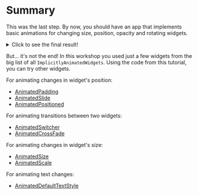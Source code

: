 # Summary

This was the last step. By now, you should have an app that implements basic 
animations for changing size, position, opacity and rotating widgets.

<details>
  <summary>Click to see the final result!</summary>

![Final effect](https://github.com/pszklarska/flutter_animations_workshop/raw/main/assets/screen05.gif?raw=true)
</details>

But... it's not the end! In this workshop you used just a few widgets from the 
big list of all `ImplicitlyAnimatedWidgets`. Using the code from this 
tutorial, you can try other widgets. 

For animating changes in widget's position:
- [AnimatedPadding](https://api.flutter.dev/flutter/widgets/AnimatedPadding-class.html)
- [AnimatedSlide](https://api.flutter.dev/flutter/widgets/AnimatedSlide-class.html)
- [AnimatedPositioned](https://api.flutter.dev/flutter/widgets/AnimatedPositioned-class.html)

For animating transitions between two widgets:
- [AnimatedSwitcher](https://api.flutter.dev/flutter/widgets/AnimatedSwitcher-class.html)
- [AnimatedCrossFade](https://api.flutter.dev/flutter/widgets/AnimatedCrossFade-class.html)

For animating changes in widget's size:
- [AnimatedSize](https://api.flutter.dev/flutter/widgets/AnimatedSize-class.html)
- [AnimatedScale](https://api.flutter.dev/flutter/widgets/AnimatedScale-class.html)

For animating text changes:
- [AnimatedDefaultTextStyle](https://api.flutter.dev/flutter/widgets/AnimatedDefaultTextStyle-class.html)